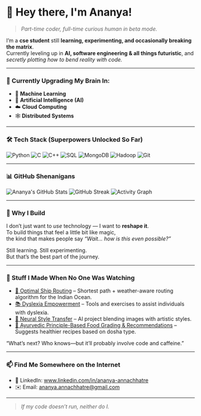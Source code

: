 # 👋 Hey there, I'm Ananya!

> *Part-time coder, full-time curious human in beta mode.*

I’m a **cse student** still **learning, experimenting, and occasionally breaking the matrix**.  
Currently leveling up in **AI, software engineering & all things futuristic**, and *secretly plotting how to bend reality with code.*

---

### 🧠 Currently Upgrading My Brain In:

- 🤖 **Machine Learning**
- 🧠 **Artificial Intelligence (AI)**
- ☁️ **Cloud Computing**
- 🕸️ **Distributed Systems**

---

### 🛠 Tech Stack (Superpowers Unlocked So Far)

![Python](https://img.shields.io/badge/Python-3776AB?logo=python&logoColor=white)
![C](https://img.shields.io/badge/C-00599C?logo=c&logoColor=white)
![C++](https://img.shields.io/badge/C++-00599C?logo=c%2B%2B&logoColor=white)
![SQL](https://img.shields.io/badge/SQL-4479A1?logo=postgresql&logoColor=white)
![MongoDB](https://img.shields.io/badge/MongoDB-4ea94b?logo=mongodb&logoColor=white)
![Hadoop](https://img.shields.io/badge/Hadoop-66CCFF?logo=apachehadoop&logoColor=white)
![Git](https://img.shields.io/badge/Git-F05033?logo=git&logoColor=white)


---

### 📊 GitHub Shenanigans

![Ananya's GitHub Stats](https://github-readme-stats.vercel.app/api?username=ananyaannachhatre&show_icons=true&theme=tokyonight)
![GitHub Streak](https://streak-stats.demolab.com?user=ananyaannachhatre&theme=tokyonight)
![Activity Graph](https://github-readme-activity-graph.vercel.app/graph?username=ananyaannachhatre&theme=merko)

---

### 🚀 Why I Build

I don’t just want to *use* technology — I want to **reshape it**.  
To build things that feel a little bit like magic,  
the kind that makes people say *“Wait... how is this even possible?”*

Still learning. Still experimenting.  
But that’s the best part of the journey.

---

### 🌟 Stuff I Made When No One Was Watching

- [🚢 Optimal Ship Routing](https://github.com/ananyaannachhatre/optimal_ship_routing) – Shortest path + weather-aware routing algorithm for the Indian Ocean.  
- [📚 Dyslexia Empowerment](https://github.com/ananyaannachhatre/dyslexia_empowerment) – Tools and exercises to assist individuals with dyslexia.  
- [🎨 Neural Style Transfer](https://github.com/ananyaannachhatre/neural_style_transfer) – AI project blending images with artistic styles.  
- [🍲 Ayurvedic Principle-Based Food Grading & Recommendations](https://github.com/ananyaannachhatre/AyurvedicPrincipleBasedFoodGradingAndRecommendations) – Suggests healthier recipes based on dosha type.

“What’s next? Who knows—but it’ll probably involve code and caffeine.”

---

### 📫 Find Me Somewhere on the Internet

- 💼 LinkedIn: www.linkedin.com/in/ananya-annachhatre
- ✉️ Email: ananya.annachhatre@gmail.com

---

> *If my code doesn’t run, neither do I.*
